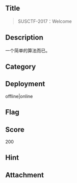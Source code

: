 ## Title
>  SUSCTF-2017：Welcome

## Description

一个简单的算法而已。

## Category

## Deployment

offline|online                                        

## Flag

## Score

200

## Hint

## Attachment


